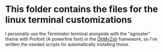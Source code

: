 # This folder contains the files for the linux terminal customizations

I personally use the Terminator terminal alongside with the "agnoster" theme with Profont (A powerline font) in the [OhMyZsh](https://github.com/bashu/ohmyzsh)
framework, so I've written the needed scripts for automatically installing those.
